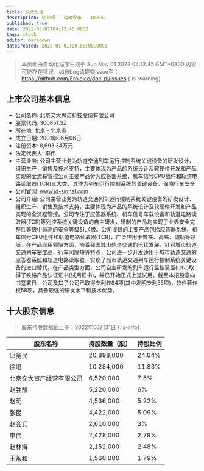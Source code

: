 ```yaml
---
title: 交大思诺
description: 创业板 - 运输设备 - 300851
published: true
date: 2022-05-01T04:12:45.000Z
tags: stock
editor: markdown
dateCreated: 2022-01-01T00:00:00.000Z
---
```


> 本页面由自动化程序生成于 Sun May 01 2022 04:12:45 GMT+0800
> 内容可能存在错误，如有bug请提交issue至：https://github.com/Eroleice/doc-pi/issues
{.is-warning}

## 上市公司基本信息
- 公司名称: 北京交大思诺科技股份有限公司
- 股票代码: 300851.SZ
- 所在地: 北京 - 北京市
- 成立日期: 2001年06月06日
- 注册资本: 8,693.34万元
- 法定代表人: 李伟
- 主营业务: 公司主营业务为轨道交通列车运行控制系统关键设备的研发设计，组织生产，销售及技术支持，主要体现为产品的系统设计及软硬件开发和产品实现的全流程管控公司主要产品分为应答器系统，机车信号CPU组件和轨道电路读取器(TCR)三大类，其作为列车运行控制系统的关键设备，保障行车安全
- 公司官网: www.jd-signal.com
- 公司介绍: 公司主营业务为轨道交通列车运行控制系统关键设备的研发设计、组织生产、销售及技术支持，主要体现为产品的系统设计及软硬件开发和产品实现的全流程管控。公司专注于应答器系统、机车信号车载设备和轨道电路读取器(TCR)等列控系统关键设备的自主研发，研制的产品均实现了业界安全完整性等级中最高的安全等级SIL4级。公司提供的主要产品包括应答器系统、机车信号CPU组件和轨道电路读取器(TCR)，广泛应用于普铁、高铁、城轨等领域。在产品应用领域方面，随着我国城市轨道交通的迅猛发展，针对城市轨道交通列车密度高、行车间隔短等特点，公司进一步开发适用于城市轨道交通的应答器系统和轨道电路读取器，实现了城市轨道交通列车运行控制系统关键设备的进口替代。在产品类型方面，公司自主研发的列车运行监控装置(LKJ)取得了铁路产品认证证书(试用证书)，并已开始正式上道试用。截至本招股意向书签署日，公司及其子公司已取得专利权84项(其中发明专利55项)，软件著作权58项，具备较强的研发水平和技术优势。


## 十大股东信息
> 股东持股数据截止于：2022年03月31日
{.is-info}

| 股东名称 | 持股数量（股） | 持股比例 |
| --- | --- | --- |
| 邱宽民 | 20,898,000 | 24.04% |
| 徐迅 | 10,284,000 | 11.83% |
| 北京交大资产经营有限公司 | 6,520,000 | 7.5% |
| 赵胜凯 | 5,220,000 | 6% |
| 赵明 | 4,536,000 | 5.22% |
| 张民 | 4,422,000 | 5.09% |
| 赵会兵 | 2,610,000 | 3% |
| 李伟 | 2,428,000 | 2.79% |
| 赵林海 | 2,152,000 | 2.48% |
| 王永和 | 1,560,000 | 1.79% |




